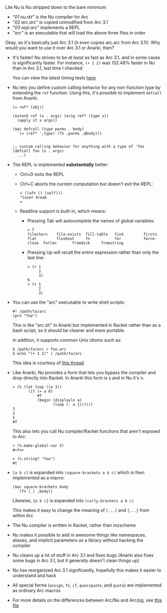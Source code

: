 Lite Nu is Nu stripped down to the bare minimum:

  * _"01 nu.rkt"_ is the Nu compiler for Arc
  * _"02 arc.arc"_ is copied unmodified from Arc 3.1
  * _"03 repl.arc"_ implements a REPL
  * _"arc"_ is an executable that will load the above three files in order

Okay, so it's basically just Arc 3.1 (it even copies arc.arc from Arc 3.1!).
Why would you want to use it over Arc 3.1 or Anarki, then?

  * It's faster! Nu strives to be *at least* as fast as Arc 3.1, and in some
    cases is significantly faster. For instance, `(+ 1 2)` was 132.48% faster
    in Nu than in Arc 3.1, last time I checked

    You can view the latest timing tests [here](../nu/timing)

  * Nu lets you define custom calling behavior for any non-function type by
    extending the `ref` function. Using this, it's possible to implement
    `defcall` from Anarki:

        (= ref* (obj))

        (extend ref (x . args) (orig ref* (type x))
          (apply it x args))

        (mac defcall (type parms . body)
          `(= (ref* ',type) (fn ,parms ,@body)))


        ;; custom calling behavior for anything with a type of 'foo
        (defcall foo (x . args)
          ...)

  * The REPL is implemented **substantially** better:

      * Ctrl+D exits the REPL

      * Ctrl+C aborts the current computation but doesn't exit the REPL:

            > ((afn () (self)))
            ^Cuser break
            >

      * Readline support is built-in, which means:

          * Pressing Tab will autocomplete the names of global variables:

                > f
                filechars    file-exists  fill-table   find         firstn       flat         flushout     fn           for          force-close  forlen       fromdisk     fromstring

          * Pressing Up will recall the entire expression rather than only the
            last line:

                > (+ 1
                     2
                     3)
                6
                > (+ 1
                     2
                     3)

  * You can use the "arc" executable to write shell scripts:

        #! /path/to/arc
        (prn "foo")

    This is like "arc.sh" in Anarki but implemented in Racket rather than as a
    bash script, so it should be cleaner and more portable.

    In addition, it supports common Unix idioms such as:

        $ /path/to/arc < foo.arc
        $ echo "(+ 1 2)" | /path/to/arc

    This idea is courtesy of [this thread](http://arclanguage.org/item?id=10344)

  * Like Anarki, Nu provides a form that lets you bypass the compiler and drop
    directly into Racket. In Anarki this form is `$` and in Nu it's `%`:

        > (% (let loop ((a 3))
               (if (= a 0)
                   #f
                   (begin (displayln a)
                          (loop (- a 1))))))
        3
        2
        1
        #f

    This also lets you call Nu compiler/Racket functions that aren't exposed
    to Arc:

        > (%.make-global-var 5)
        #<fn>

        > (%.string? "foo")
        #t

  * `[a b c]` is expanded into `(square-brackets a b c)` which is then
    implemented as a macro:

        (mac square-brackets body
          `(fn (_) ,body))

    Likewise, `{a b c}` is expanded into `(curly-brackets a b c)`

    This makes it easy to change the meaning of `[...]` and `{...}` from
    within Arc

  * The Nu compiler is written in Racket, rather than mzscheme

  * Nu makes it possible to add in awesome things like namespaces, aliases,
    and implicit parameters as a library without hacking the compiler

  * Nu cleans up a lot of stuff in Arc 3.1 and fixes bugs (Anarki also fixes
    some bugs in Arc 3.1, but it generally doesn't clean things up)

  * Nu has reorganized Arc 3.1 significantly, hopefully this makes it easier
    to understand and hack

  * All special forms (`assign`, `fn`, `if`, `quasiquote`, and `quote`) are
    implemented as ordinary Arc macros

  * For more details on the differences between Arc/Nu and Arc/pg, see [this
    file](../blob/lite-nu/notes/differences.md)
